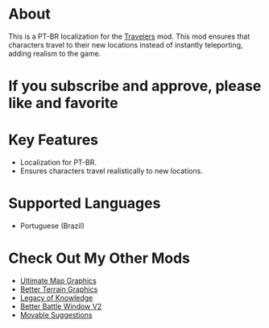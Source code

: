 # About

This is a PT-BR localization for the [Travelers](https://steamcommunity.com/sharedfiles/filedetails/?id=3082182371) mod. This mod ensures that characters travel to their new locations instead of instantly teleporting, adding realism to the game.

# If you subscribe and approve, please like and favorite

# Key Features

- Localization for PT-BR.
- Ensures characters travel realistically to new locations.

# Supported Languages

- Portuguese (Brazil)

# Check Out My Other Mods

- [Ultimate Map Graphics](https://steamcommunity.com/sharedfiles/filedetails/?id=3293659496)
- [Better Terrain Graphics](https://steamcommunity.com/sharedfiles/filedetails/?id=3305519391)
- [Legacy of Knowledge](https://steamcommunity.com/sharedfiles/filedetails/?id=3300642878)
- [Better Battle Window V2](https://steamcommunity.com/sharedfiles/filedetails/?id=3305890494)
- [Movable Suggestions](https://steamcommunity.com/sharedfiles/filedetails/?id=3308667178)
